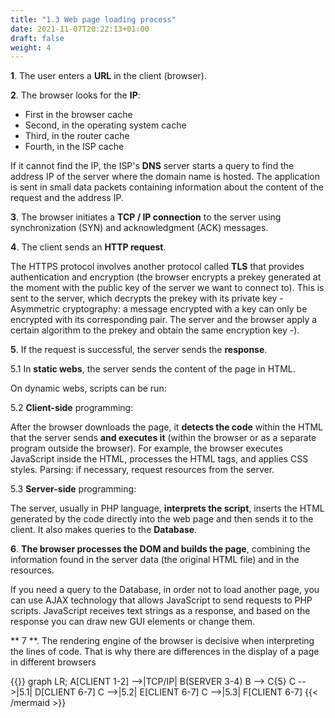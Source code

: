 ```yaml
---
title: "1.3 Web page loading process"
date: 2021-11-07T20:22:13+01:00
draft: false
weight: 4
---
```

**1**. The user enters a **URL** in the client (browser).

**2**. The browser looks for the **IP**:
+ First in the browser cache
+ Second, in the operating system cache
+ Third, in the router cache
+ Fourth, in the ISP cache

If it cannot find the IP, the ISP's **DNS** server starts a query to find the address
IP of the server where the domain name is hosted. The application is sent in small
data packets containing information about the content of the request and the address
IP.

**3**. The browser initiates a **TCP / IP connection** to the server using synchronization (SYN) and acknowledgment (ACK) messages.

**4**. The client sends an **HTTP request**.

The HTTPS protocol involves another protocol called **TLS** that provides authentication and encryption (the browser encrypts a prekey generated at the moment with the public key of the server we want to connect to). This is sent to the server, which decrypts the prekey with its private key - Asymmetric cryptography: a message encrypted with a key can only be encrypted with its corresponding pair. The server and the browser apply a certain algorithm to the prekey and obtain the same encryption key -).

**5**. If the request is successful, the server sends the **response**.

5.1 In **static webs**, the server sends the content of the page in HTML.

On dynamic webs, scripts can be run:

5.2 **Client-side** programming:

After the browser downloads the page, it **detects the code** within the HTML that the server sends **and executes it** (within the browser or as a separate program outside the browser). For example, the browser executes JavaScript inside the HTML, processes the HTML tags, and applies CSS styles. Parsing: if necessary, request resources from the server.

5.3 **Server-side** programming:

The server, usually in PHP language, **interprets the script**, inserts the HTML generated by the code directly into the web page and then sends it to the client.
It also makes queries to the **Database**.

**6**. **The browser processes the DOM and builds the page**, combining the information found in the server data (the original HTML file) and in the resources.

If you need a query to the Database, in order not to load another page, you can use AJAX technology that allows JavaScript to send requests to PHP scripts. JavaScript receives text strings as a response, and based on the response you can draw new GUI elements or change them.

** 7 **. The rendering engine of the browser is decisive when interpreting the lines of code. That is why there are differences in the display of a page in different browsers

{{<mermaid align="center">}}
graph LR;
    A[CLIENT 1-2] -->|TCP/IP| B(SERVER 3-4)
    B --> C{5}
    C -->|5.1| D[CLIENT 6-7]
    C -->|5.2| E[CLIENT 6-7]
    C -->|5.3| F[CLIENT 6-7]
{{< /mermaid >}}

